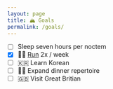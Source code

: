 ```yaml
---
layout: page
title: 🏔 Goals
permalink: /goals/
---
```

- [ ] Sleep seven hours per noctem
- [x] 🏃‍♂️ [Run](/run/) 2x / week
- [ ] 🇰🇷 Learn Korean
- [ ] 👨‍🍳 Expand dinner repertoire
- [ ] 🇬🇧 Visit Great Britian